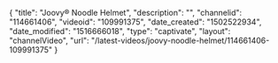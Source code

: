 {
    "title": "Joovy&reg; Noodle Helmet",
    "description": "",
    "channelid": "114661406",
    "videoid": "109991375",
    "date_created": "1502522934",
    "date_modified": "1516666018",
    "type": "captivate",
    "layout": "channelVideo",
    "url": "\/latest-videos\/joovy-noodle-helmet\/114661406-109991375"
}